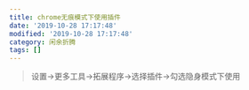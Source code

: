```yaml
---
title: chrome无痕模式下使用插件
date: '2019-10-28 17:17:48'
modified: '2019-10-28 17:17:48'
category: 闲余折腾
tags: []
---
```



> 设置->更多工具->拓展程序->选择插件->勾选隐身模式下使用